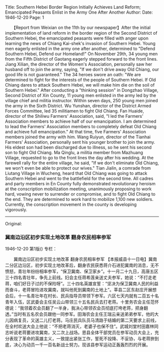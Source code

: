 Title: Southern Hebei Border Region Initially Achieves Land Reform; Emancipated Peasants Enlist in the Army One After Another
Author:
Date: 1946-12-20
Page: 1

　　【Report from Weixian on the 11th by our newspaper】After the initial implementation of land reform in the border region of the Second District of Southern Hebei, the emancipated peasants were filled with anger upon learning the news of Chiang Kai-shek's invasion of Southern Hebei. Young men eagerly enlisted in the army one after another, determined to "Defend Southern Hebei, Defend our Homeland!" On November 29th, 34 young men from the Fifth District of Gaotang eagerly stepped forward to the front lines. Jiang Xilian, the director of the Women's Association, personally saw her husband off to join the army, saying, "If we don't drive away Old Chiang, our good life is not guaranteed." The 34 heroes swore an oath: "We are determined to fight for the interests of the people of Southern Hebei. If Old Chiang dares to attack Southern Hebei, we will make him die on the soil of Southern Hebei." After conducting a "thinking session" in Dongzhao Village, Second District of Xin County, 11 young men enlisted in the army led by the village chief and militia instructor. Within seven days, 250 young men joined the army in the Sixth District. Wu Yunshan, director of the District Armed Forces Committee, led 35 militiamen to fight Old Chiang. Fan Huaide, director of the Shiliwu Farmers' Association, said, "I led the Farmers' Association members to achieve half of our emancipation. I am determined to lead the Farmers' Association members to completely defeat Old Chiang and achieve full emancipation." At that time, five Farmers' Association members joined the army with him. Wang Ruiyun, director of the Tianhai Farmers' Association, personally sent his younger brother to join the army. His eldest son had been discharged due to illness, so he sent his second son to fight Old Chiang. Ma Qinglu, a militia member from Mazhuang Village, requested to go to the front lines the day after his wedding. At the farewell rally for the entire village, he said, "If we don't eliminate Old Chiang, we won't even be able to protect our wives." Tian Jialin, a comrade from Liutang Village in Wucheng, heard that Old Chiang was going to attack Southern Hebei and went to the battlefield for the second time. All cadres and party members in En County fully demonstrated revolutionary heroism at the conscription mobilization meeting, unanimously proposing to work hard, vowing never to surrender or compromise, and to fight Old Chiang to the end. They are determined to work hard to mobilize 1,100 new soldiers. Currently, the conscription movement in the county is developing vigorously.



<hr /> 

Original: 


### 冀南边沿区初步实现土地改革  翻身农民相率参军

1946-12-20
第1版()
专栏：

　　冀南边沿区初步实现土地改革
    翻身农民相率参军
    【本报威县十一日电】冀南二分区边沿区，初步实现土地改革后，翻身农民获悉蒋介石进犯冀南的消息，无不愤怒，青壮年纷纷相率参军，“保卫冀南、保卫家乡”。十一月二十九日，高唐五区三十四名青壮年，争先上前线。妇会主任蒋希莲亲送丈夫参军，她说：“不打走老蒋，咱们好日子过的不保险呀”。三十四名英雄宣誓：“坚决为保卫冀南人民的利益而奋斗，老蒋冒险进攻冀南，就叫他死到冀南的土地上”。莘县二区东赵庄开展想会后，十一名青壮年在村长、民兵指导员带领下参军。六区七天内就有二百五十名青年入伍，区武委会主任吴云山带领三十五名民兵去打老蒋。十里务农会主任范怀德说：“我领着农会员翻了一半身，我决心带领农会员彻底打垮老蒋，把身翻透。”当时有五名农会员跟他一同参军。田海农会主任王瑞云亲送弟弟参军，他的大儿因病复员，又送二儿打老蒋。马庄民兵队员马清路于结婚的第二天要求上前线，在全村欢送大会上他说：“不把老蒋消灭，老婆子也保不住”。武城刘堂村田嘉林同志听说老蒋要进攻冀南，又二次上战场。恩县全体干部党员在参军动员大会上，充分表现了革命的英雄主义，一致提出紧张工作，誓死不投降、不妥协，与老蒋拚到底，决心为动员一千一百名新战士努力。现该县参军运动正轰轰烈烈的开展。
